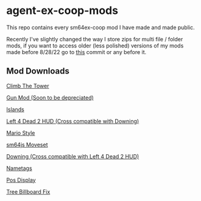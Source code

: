 # agent-ex-coop-mods
This repo contains every sm64ex-coop mod I have made and made public.

Recently I've slightly changed the way I store zips for multi file / folder mods, if you want to access older (less polished) versions of my mods made before 8/28/22 go to [this](https://github.com/Agent-11/agent-ex-coop-mods/tree/664c7add20d88c67d371f7467b458f1b2b6ee45b) commit or any before it.

## Mod Downloads

[Climb The Tower](./mods/climb-the-tower/climb-the-tower.zip)

[Gun Mod (Soon to be depreciated)](./mods/gun-mod/gun-mod.zip)

[Islands](./mods/islands/islands.zip)

[Left 4 Dead 2 HUD (Cross compatible with Downing)](./mods/l4d2-hud/l4d2-hud.zip)

[Mario Style](./mods/mario-style/mario-style.zip)

[sm64js Moveset](./mods/sm64js-moveset/sm64js-moveset.zip)

[Downing (Cross compatible with Left 4 Dead 2 HUD)](./mods/downing.lua)

[Nametags](./mods/nametags.lua)

[Pos Display](./mods/pos-display.lua)

[Tree Billboard Fix](./mods/tree-billboard-fix.lua)
